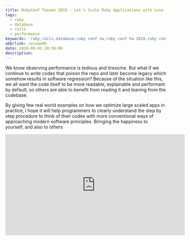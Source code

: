 ```yaml
---
title: RubyConf Taiwan 2019 - Let's Scale Ruby Applications with Love
tags:
  - ruby
  - database
  - rails
  - performance
keywords: 'ruby,rails,database,ruby conf tw,ruby conf tw 2019,ruby conf'
abbrlink: cecaae96
date: 2019-09-01 20:50:09
description:
---
```


We know observing performance is tedious and tiresome. But what if we continue to write codes that poison the repo and later become legacy which somehow results in software regression? Because of the situation like this, we all want the code itself to be more readable, explainable and performant by default, so others are able to benefit from reading it and leaning from the codebase.

By giving few real world examples on how we optimize large scaled apps in practice, I hope it will help programmers to clearly understand the step by step procedure to think of their codes with more conventional ways of approaching modern software principles. Bringing the happiness to yourself, and also to others

<script async class="speakerdeck-embed" data-id="656cb9fbffb64d348f46898b9eb93371" data-ratio="1.33333333333333" src="//speakerdeck.com/assets/embed.js"></script>

<iframe width="560" height="315" src="https://www.youtube.com/embed/O1zTYLWpmw4" frameborder="0" allow="accelerometer; autoplay; encrypted-media; gyroscope; picture-in-picture" allowfullscreen></iframe>
